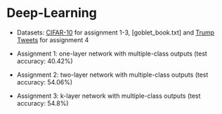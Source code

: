 # Deep-Learning

* Datasets: [CIFAR-10](https://www.cs.toronto.edu/~kriz/cifar.html) for assignment 1-3, [goblet_book.txt] and [Trump Tweets](https://github.com/bpb27/trump_tweet_data_archive) for assignment 4

* Assignment 1: one-layer network with multiple-class outputs (test accuracy: 40.42%) 

* Assignment 2: two-layer network with multiple-class outputs (test accuracy: 54.06%)

* Assignment 3: k-layer network with multiple-class outputs (test accuracy: 54.8%)
